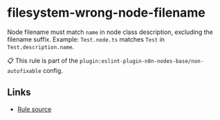 [//]: # "File generated from a template. Do not edit this file directly."

# filesystem-wrong-node-filename

Node filename must match `name` in node class description, excluding the filename suffix. Example: `Test.node.ts` matches `Test` in `Test.description.name`.

📋 This rule is part of the `plugin:eslint-plugin-n8n-nodes-base/non-autofixable` config.

## Links

- [Rule source](../../lib/rules/filesystem-wrong-node-filename.ts)
